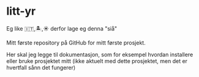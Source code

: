 
# litt-yr


Eg like 🇮🇹,🏝,☀ derfor lage eg denna "siå"


Mitt første repository på GitHub for mitt første prosjekt. 

Her skal jeg legge til dokumentasjon, som for eksempel hvordan installere eller bruke prosjektet mitt (ikke aktuelt med dette prosjektet, men det er hvertfall sånn det fungerer)
